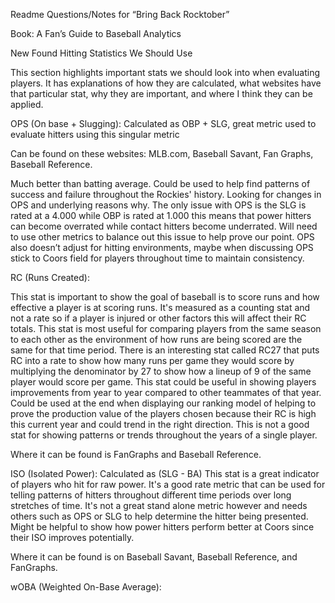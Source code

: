 Readme
Questions/Notes for “Bring Back Rocktober”

Book: A Fan’s Guide to Baseball Analytics

New Found Hitting Statistics We Should Use

This section highlights important stats we should look into when evaluating players. It has explanations of how they are calculated, what websites have that particular stat, why they are important, and where I think they can be applied. 

OPS (On base + Slugging): Calculated as OBP + SLG, great metric used to evaluate hitters using this singular metric

Can be found on these websites: MLB.com, Baseball Savant, Fan Graphs, Baseball Reference.

Much better than batting average. Could be used to help find patterns of success and failure throughout the Rockies' history. Looking for changes in OPS and underlying reasons why. The only issue with OPS is the SLG is rated at a 4.000 while OBP is rated at 1.000 this means that power hitters can become overrated while contact hitters become underrated. Will need to use other metrics to balance out this issue to help prove our point. OPS also doesn’t adjust for hitting environments, maybe when discussing OPS stick to Coors field for players throughout time to maintain consistency. 

RC (Runs Created):  

This stat is important to show the goal of baseball is to score runs and how effective a player is at scoring runs. It's measured as a counting stat and not a rate so if a player is injured or other factors this will affect their RC totals. This stat is most useful for comparing players from the same season to each other as the environment of how runs are being scored are the same for that time period. There is an interesting stat called RC27 that puts RC into a rate to show how many runs per game they would score by multiplying the denominator by 27 to show how a lineup of 9 of the same player would score per game. This stat could be useful in showing players improvements from year to year compared to other teammates of that year. Could be used at the end when displaying our ranking model of helping to prove the production value of the players chosen because their RC is high this current year and could trend in the right direction. This is not a good stat for showing patterns or trends throughout the years of a single player. 

Where it can be found is FanGraphs and Baseball Reference. 

ISO (Isolated Power): Calculated as (SLG - BA) This stat is a great indicator of players who hit for raw power. It's a good rate metric that can be used for telling patterns of hitters throughout different time periods over long stretches of time. It's not a great stand alone metric however and needs others such as OPS or SLG to help determine the hitter being presented. Might be helpful to show how power hitters perform better at Coors since their ISO improves potentially. 

Where it can be found is on Baseball Savant, Baseball Reference, and FanGraphs.

wOBA (Weighted On-Base Average): 

